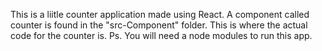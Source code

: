 This is a liitle counter application made using React. A component called counter is found in the "src-Component" folder. This is where the actual code for the counter is.
Ps. You will need a node modules to run this app. 
